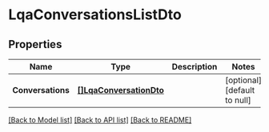 # LqaConversationsListDto

## Properties
Name | Type | Description | Notes
------------ | ------------- | ------------- | -------------
**Conversations** | [**[]LqaConversationDto**](LQAConversationDto.md) |  | [optional] [default to null]

[[Back to Model list]](../README.md#documentation-for-models) [[Back to API list]](../README.md#documentation-for-api-endpoints) [[Back to README]](../README.md)


